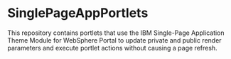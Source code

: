 # SinglePageAppPortlets
This repository contains portlets that use the IBM Single-Page Application Theme Module for WebSphere Portal to update private and public render parameters and execute portlet actions without causing a page refresh.
